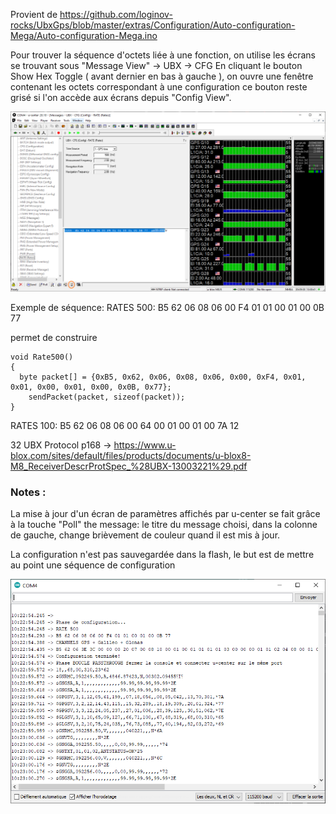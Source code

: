 Provient de https://github.com/loginov-rocks/UbxGps/blob/master/extras/Configuration/Auto-configuration-Mega/Auto-configuration-Mega.ino

  
Pour trouver la séquence d'octets liée à une fonction, on utilise les écrans se trouvant sous "Message View" -> UBX -> CFG 
En cliquant le bouton Show Hex Toggle ( avant dernier en bas à gauche ), on ouvre une fenêtre contenant les octets correspondant à une configuration
ce bouton reste grisé si l'on accède aux écrans depuis "Config View".

<img width = "600" src="img/Capture.PNG" />

Exemple de séquence:
RATES 500: B5 62 06 08 06 00 F4 01 01 00 01 00 0B 77 

permet de construire 
```
void Rate500()
{     
  byte packet[] = {0xB5, 0x62, 0x06, 0x08, 0x06, 0x00, 0xF4, 0x01, 0x01, 0x00, 0x01, 0x00, 0x0B, 0x77};
    sendPacket(packet, sizeof(packet));
}
```

RATES 100: B5 62 06 08 06 00 64 00 01 00 01 00 7A 12 
 
32 UBX Protocol p168 ->  https://www.u-blox.com/sites/default/files/products/documents/u-blox8-M8_ReceiverDescrProtSpec_%28UBX-13003221%29.pdf
 
### Notes : 
La mise à jour d'un écran de paramètres affichés par u-center se fait grâce à la touche "Poll" the message: 
le titre du message choisi, dans la colonne de gauche, change brièvement de couleur quand il est mis à jour. 

La configuration n'est pas sauvegardée dans la flash, le but est de mettre au point une séquence de configuration

<img width = "600" src="img/Capture1.PNG" />


